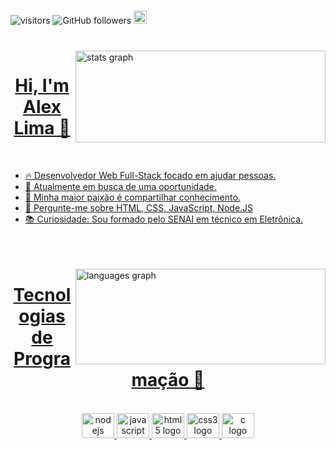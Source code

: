 ###
![visitors](https://visitor-badge.glitch.me/badge?page_id=Alima07.visitor-badge)
![GitHub followers](https://img.shields.io/github/followers/A1exLima?style=social)
<a href="https://www.linkedin.com/in/alima07/" target="_blank"><img src="https://static.licdn.com/sc/h/5bukxbhy9xsil5mb7c2wulfbx" height="21" width="21" alt="Linked" />
###
<br>

  <img align="right" width = "400em" height="147em"  src="https://github-readme-stats.vercel.app/api?hide_title=false&hide_rank=false&show_icons=true&include_all_commits=true&count_private=true&disable_animations=false&theme=dracula&locale=en&hide_border=false&username=A1exLima" alt="stats graph"/>

<h1 align="center">Hi, I'm Alex Lima 🧠 </h1>
<br>

- 🔥 Desenvolvedor Web Full-Stack focado em ajudar pessoas.
- 🔭 Atualmente em busca de uma oportunidade.
- 💙 Minha maior paixão é compartilhar conhecimento.
- 🧠 Pergunte-me sobre HTML, CSS, JavaScript, Node.JS
- 📚 Curiosidade: Sou formado pelo SENAI em técnico em Eletrônica.
<br><br><br><br>
  
<img align="right" width = "400em" height="153em" src="https://github-readme-stats.vercel.app/api/top-langs?locale=en&hide_title=false&layout=compact&card_width=320&langs_count=5&theme=dracula&hide_border=false&username=A1exLima" alt="languages graph"/>


<h1 align="center">Tecnologias de Programação 🤖</h1>
<br>
<div align="center">
  <img src="https://cdn.jsdelivr.net/gh/devicons/devicon/icons/nodejs/nodejs-original.svg" height="40" width="52" alt="nodejs logo"  />
  <img src="https://cdn.jsdelivr.net/gh/devicons/devicon/icons/javascript/javascript-original.svg" height="40" width="52" alt="javascript logo"  />
  <img src="https://cdn.jsdelivr.net/gh/devicons/devicon/icons/html5/html5-original.svg" height="40" width="52" alt="html5 logo"  />
  <img src="https://cdn.jsdelivr.net/gh/devicons/devicon/icons/css3/css3-original.svg" height="40" width="52" alt="css3 logo"  />
  <img src="https://cdn.jsdelivr.net/gh/devicons/devicon/icons/c/c-original.svg" height="40" width="52" alt="c logo"/>
</div>

